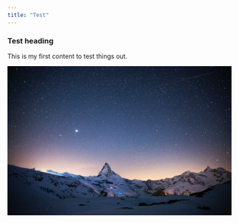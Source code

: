 ```yaml
---
title: "Test"
---
```

### Test heading

This is my first content to test things out.

![description of the image](../../assets/images/starry.jpg "title for the image")